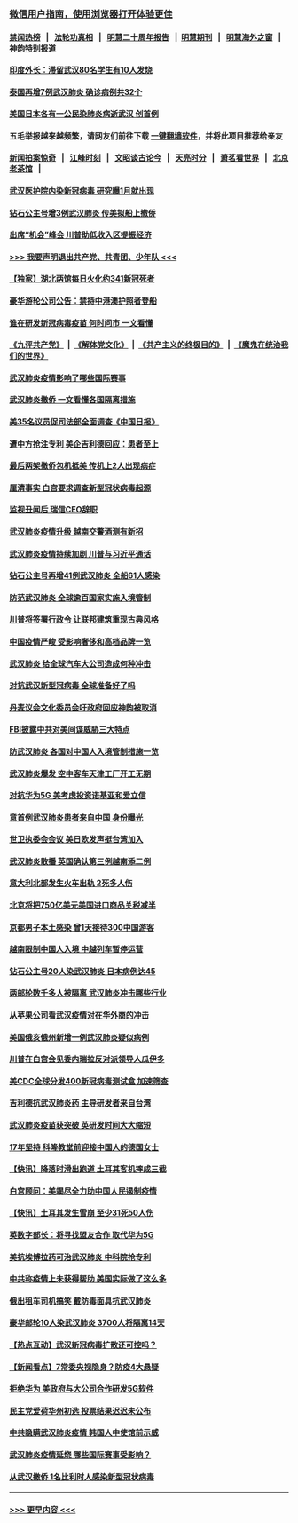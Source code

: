 ### [微信用户指南，使用浏览器打开体验更佳](https://github.com/gfw-breaker/banned-news1/blob/master/indexes/wechat-guide.md?t=0)
#### [禁闻热榜](热点新闻.md?t=0)  &nbsp;&nbsp;|&nbsp;&nbsp; [法轮功真相](https://github.com/gfw-breaker/truth/blob/master/README.md?t=0) &nbsp;&nbsp;|&nbsp;&nbsp; [明慧二十周年报告](https://github.com/gfw-breaker/mh-reports/blob/master/README.md?t=0) &nbsp;&nbsp;|&nbsp;&nbsp;[明慧期刊](https://github.com/gfw-breaker/mh-qikan) &nbsp;&nbsp;|&nbsp;&nbsp; [明慧海外之窗](https://github.com/gfw-breaker/mh-news/blob/master/README.md?t=0) &nbsp;&nbsp;|&nbsp;&nbsp; [神韵特别报道](https://github.com/gfw-breaker/mh-news/blob/master/shenyun.md?t=0)
#### [印度外长：滞留武汉80名学生有10人发烧](../pages/nsc418/n11853821.md?t=02082211) 
#### [泰国再增7例武汉肺炎 确诊病例共32个](../pages/nsc418/n11853808.md?t=02082211) 
#### [美国日本各有一公民染肺炎病逝武汉 创首例](../pages/nsc418/n11853509.md?t=02082211) 
#### 五毛举报越来越频繁，请网友们前往下载 [一键翻墙软件](https://github.com/gfw-breaker/ssr-accounts)，并将此项目推荐给亲友
#### [新闻拍案惊奇](https://github.com/gfw-breaker/banned-news1/blob/master/pages/link4.md) &nbsp;&nbsp;|&nbsp;&nbsp; [江峰时刻](https://github.com/gfw-breaker/banned-news1/blob/master/pages/link4.md) &nbsp;&nbsp;|&nbsp;&nbsp; [文昭谈古论今](https://github.com/gfw-breaker/banned-news1/blob/master/pages/link4.md) &nbsp;&nbsp;|&nbsp;&nbsp; [天亮时分](https://github.com/gfw-breaker/banned-news1/blob/master/pages/link4.md) &nbsp;&nbsp;|&nbsp;&nbsp; [萧茗看世界](https://github.com/gfw-breaker/banned-news1/blob/master/pages/link4.md) &nbsp;&nbsp;|&nbsp;&nbsp; [北京老茶馆](https://github.com/gfw-breaker/banned-news1/blob/master/pages/link4.md) &nbsp;&nbsp;|&nbsp;&nbsp; 
#### [武汉医护院内染新冠病毒 研究曝1月就出现](../pages/nsc418/n11852928.md?t=02082211) 
#### [钻石公主号增3例武汉肺炎 传美拟船上撤侨](../pages/nsc418/n11853240.md?t=02082211) 
#### [出席“机会”峰会 川普助低收入区提振经济](../pages/nsc418/n11853232.md?t=02082211) 
#### [>>> 我要声明退出共产党、共青团、少年队 <<<](https://github.com/begood0513/goodnews/blob/master/quit/letter.md) 
#### [【独家】湖北两馆每日火化约341新冠死者](../pages/nsc418/n11845444.md?t=02082211) 
#### [豪华游轮公司公告：禁持中港澳护照者登船](../pages/nsc418/n11852761.md?t=02082211) 
#### [谁在研发新冠病毒疫苗 何时问市 一文看懂](../pages/nsc418/n11852840.md?t=02082211) 
#### [《九评共产党》](https://github.com/begood0513/9ping.md/blob/master/README.md) &nbsp;|&nbsp; [《解体党文化》](../../../../jtdwh.md/blob/master/README.md)  &nbsp;|&nbsp; [《共产主义的终极目的》](../../../../gczydzjmd.md/blob/master/README.md) &nbsp;|&nbsp; [《魔鬼在统治我们的世界》](../../../../mgztzwmdsj.md/blob/master/README.md) 
#### [武汉肺炎疫情影响了哪些国际赛事](../pages/nsc418/n11852441.md?t=02082211) 
#### [武汉肺炎撤侨 一文看懂各国隔离措施](../pages/nsc418/n11844216.md?t=02082211) 
#### [美35名议员促司法部全面调查《中国日报》](../pages/nsc418/n11852435.md?t=02082211) 
#### [遭中方抢注专利 美企吉利德回应：患者至上](../pages/nsc418/n11852037.md?t=02082211) 
#### [最后两架撤侨包机抵美 传机上2人出现病症](../pages/nsc418/n11852173.md?t=02082211) 
#### [厘清事实 白宫要求调查新型冠状病毒起源](../pages/nsc418/n11852106.md?t=02082211) 
#### [监视丑闻后 瑞信CEO辞职](../pages/nsc418/n11852127.md?t=02082211) 
#### [武汉肺炎疫情升级 越南交警酒测有新招](../pages/nsc418/n11851632.md?t=02082211) 
#### [武汉肺炎疫情持续加剧 川普与习近平通话](../pages/nsc418/n11851613.md?t=02082211) 
#### [钻石公主号再增41例武汉肺炎 全船61人感染](../pages/nsc418/n11850401.md?t=02082211) 
#### [防范武汉肺炎 全球逾百国家实施入境管制](../pages/nsc418/n11850557.md?t=02082211) 
#### [川普将签署行政令 让联邦建筑重现古典风格](../pages/nsc418/n11850654.md?t=02082211) 
#### [中国疫情严峻 受影响奢侈和高档品牌一览](../pages/nsc418/n11850319.md?t=02082211) 
#### [武汉肺炎 给全球汽车大公司造成何种冲击](../pages/nsc418/n11850056.md?t=02082211) 
#### [对抗武汉新型冠病毒 全球准备好了吗](../pages/nsc418/n11850142.md?t=02082211) 
#### [丹麦议会文化委员会吁政府回应神韵被取消](../pages/nsc418/n11849312.md?t=02082211) 
#### [FBI披露中共对美间谍威胁三大特点](../pages/nsc418/n11849700.md?t=02082211) 
#### [防武汉肺炎 各国对中国人入境管制措施一览](../pages/nsc418/n11838726.md?t=02082211) 
#### [武汉肺炎爆发 空中客车天津工厂开工无期](../pages/nsc418/n11849634.md?t=02082211) 
#### [对抗华为5G 美考虑投资诺基亚和爱立信](../pages/nsc418/n11849510.md?t=02082211) 
#### [意首例武汉肺炎患者来自中国 身份曝光](../pages/nsc418/n11849454.md?t=02082211) 
#### [世卫执委会会议 美日欧发声挺台湾加入](../pages/nsc418/n11849433.md?t=02082211) 
#### [武汉肺炎散播 英国确认第三例越南添二例](../pages/nsc418/n11849439.md?t=02082211) 
#### [意大利北部发生火车出轨 2死多人伤](../pages/nsc418/n11848999.md?t=02082211) 
#### [北京将把750亿美元美国进口商品关税减半](../pages/nsc418/n11848896.md?t=02082211) 
#### [京都男子本土感染 曾1天接待300中国游客](../pages/nsc418/n11848641.md?t=02082211) 
#### [越南限制中国人入境 中越列车暂停运营](../pages/nsc418/n11847844.md?t=02082211) 
#### [钻石公主号20人染武汉肺炎 日本病例达45](../pages/nsc418/n11847823.md?t=02082211) 
#### [两邮轮数千多人被隔离 武汉肺炎冲击哪些行业](../pages/nsc418/n11847456.md?t=02082211) 
#### [从苹果公司看武汉疫情对在华外商的冲击](../pages/nsc418/n11847586.md?t=02082211) 
#### [美国俄亥俄州新增一例武汉肺炎疑似病例](../pages/nsc418/n11847714.md?t=02082211) 
#### [川普在白宫会见委内瑞拉反对派领导人瓜伊多](../pages/nsc418/n11847391.md?t=02082211) 
#### [美CDC全球分发400新冠病毒测试盒 加速筛查](../pages/nsc418/n11847260.md?t=02082211) 
#### [吉利德抗武汉肺炎药 主导研发者来自台湾](../pages/nsc418/n11847064.md?t=02082211) 
#### [武汉肺炎疫苗获突破 英研发时间大大缩短](../pages/nsc418/n11846915.md?t=02082211) 
#### [17年坚持 科隆教堂前迎接中国人的德国女士](../pages/nsc418/n11846781.md?t=02082211) 
#### [【快讯】降落时滑出跑道 土耳其客机摔成三截](../pages/nsc418/n11847021.md?t=02082211) 
#### [白宫顾问：美竭尽全力助中国人民遏制疫情](../pages/nsc418/n11846756.md?t=02082211) 
#### [【快讯】土耳其发生雪崩 至少31死50人伤](../pages/nsc418/n11846680.md?t=02082211) 
#### [英数字部长：将寻找盟友合作 取代华为5G](../pages/nsc418/n11846485.md?t=02082211) 
#### [美抗埃博拉药可治武汉肺炎 中科院抢专利](../pages/nsc418/n11846409.md?t=02082211) 
#### [中共称疫情上未获得帮助 美国实际做了这么多](../pages/nsc418/n11846008.md?t=02082211) 
#### [俄出租车司机搞笑 戴防毒面具抗武汉肺炎](../pages/nsc418/n11845703.md?t=02082211) 
#### [豪华邮轮10人染武汉肺炎 3700人将隔离14天](../pages/nsc418/n11845543.md?t=02082211) 
#### [【热点互动】武汉新冠病毒扩散还可控吗？](../pages/nsc418/n11844750.md?t=02082211) 
#### [【新闻看点】7常委央视隐身？防疫4大悬疑](../pages/nsc418/n11844611.md?t=02082211) 
#### [拒绝华为 美政府与大公司合作研发5G软件](../pages/nsc418/n11844625.md?t=02082211) 
#### [民主党爱荷华州初选 投票结果迟迟未公布](../pages/nsc418/n11844207.md?t=02082211) 
#### [中共隐瞒武汉肺炎疫情 韩国人中使馆前示威](../pages/nsc418/n11844084.md?t=02082211) 
#### [武汉肺炎疫情延烧 哪些国际赛事受影响？](../pages/nsc418/n11843958.md?t=02082211) 
#### [从武汉撤侨 1名比利时人感染新型冠状病毒](../pages/nsc418/n11843977.md?t=02082211) 

----
#### [ >>> 更早内容 <<< ](../indexes/nsc418-earlier.md)
